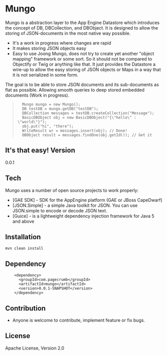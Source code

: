 Mungo
=========

Mungo is a abstraction layer to the App Engine Datastore which introduces the concept of DB, DBCollection, and DBObject.
It is designed to allow the storing of JSON-documents in the most native way possible.

  - It's a work in progress where changes are rapid
  - It makes storing JSON objects easy
  - Easy to use
Joong
Mungo, does not try to create yet another "object mapping" framework or some sort. So it should not be compared to Objectify or Twig or anything like that. 
It just provides the Datastore a wire-up to allow the easy storing of JSON objects or Maps in a way that it is not serialized in some form.  

The goal is to be able to store JSON documents and its sub-documents as flat as possible. Allowing smooth queries to 
deep stored embedded documents (Work in progress).

>    	Mungo mungo = new Mungo(); 
>    	DB testDB = mungo.getDB("testDB");
>		DBCollection messages = testDB.createCollection("Message");
>    	BasicDBObject obj = new BasicDBObject("{\"hello\" : \"world\"}");
>    	obj.put("hi", "there");
> 		WriteResult wr = messages.insert(obj); // Done!
> 		DBObject result = messages.findOne(obj.getId()); // Get it

It's that easy!
Version
-

0.0.1

Tech
-----------

Mungo uses a number of open source projects to work properly:

* [GAE SDK] - SDK for the AppEngine platform (GAE or JBoss CapeDwarf)
* [JSON.Simple] - a simple Java toolkit for JSON. You can use JSON.simple to encode or decode JSON text.
* [Guice] - is a lightweight dependency injection framework for Java 5 and above 

Installation
--------------

```
mvn clean install
```

Dependency
--------------

        <dependency>
		  <groupId>com.pagecrumb</groupId>
		  <artifactId>mungo</artifactId>
		  <version>0.0.1-SNAPSHOT</version>		
		</dependency>

Contribution
--------------

* Anyone is welcome to contribute,  implement feature or fix bugs. 

License
-

Apache License, Version 2.0 
